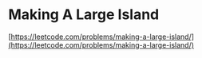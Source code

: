 # Making A Large Island

[https://leetcode.com/problems/making-a-large-island/](https://leetcode.com/problems/making-a-large-island/)
